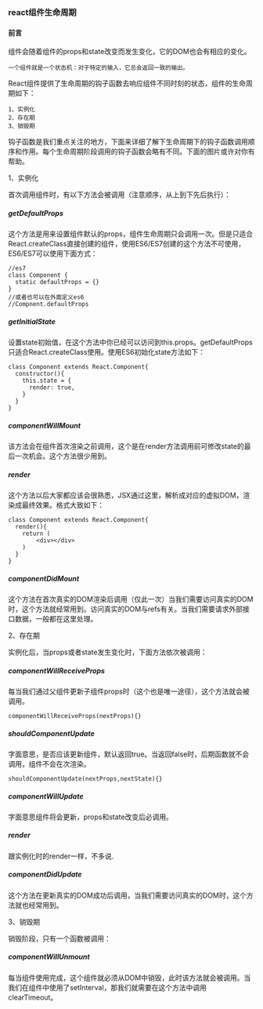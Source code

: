 ### react组件生命周期

#### 前言

组件会随着组件的props和state改变而发生变化，它的DOM也会有相应的变化。

```
一个组件就是一个状态机：对于特定的输入，它总会返回一致的输出。
```

React组件提供了生命周期的钩子函数去响应组件不同时刻的状态，组件的生命周期如下：

	1、实例化
	2、存在期
	3、销毁期

钩子函数是我们重点关注的地方，下面来详细了解下生命周期下的钩子函数调用顺序和作用。每个生命周期阶段调用的钩子函数会略有不同。下面的图片或许对你有帮助。






1、实例化

首次调用组件时，有以下方法会被调用（注意顺序，从上到下先后执行）：

##### getDefaultProps

这个方法是用来设置组件默认的props，组件生命周期只会调用一次。但是只适合React.createClass直接创建的组件，使用ES6/ES7创建的这个方法不可使用，ES6/ES7可以使用下面方式：

```
//es7
class Component {
  static defaultProps = {}
}
//或者也可以在外面定义es6
//Compnent.defaultProps
```

##### getInitialState

设置state初始值，在这个方法中你已经可以访问到this.props。getDefaultProps只适合React.createClass使用。使用ES6初始化state方法如下：

```
class Component extends React.Component{
  constructor(){
    this.state = {
      render: true,
    }
  }
}
```

##### componentWillMount

该方法会在组件首次渲染之前调用，这个是在render方法调用前可修改state的最后一次机会。这个方法很少用到。

##### render

这个方法以后大家都应该会很熟悉，JSX通过这里，解析成对应的虚拟DOM，渲染成最终效果。格式大致如下：

```
class Component extends React.Component{
  render(){
    return (
        <div></div>
    )
  }
}
```

##### componentDidMount

这个方法在首次真实的DOM渲染后调用（仅此一次）当我们需要访问真实的DOM时，这个方法就经常用到。访问真实的DOM与refs有关。当我们需要请求外部接口数据，一般都在这里处理。

2、存在期

实例化后，当props或者state发生变化时，下面方法依次被调用：

##### componentWillReceiveProps

每当我们通过父组件更新子组件props时（这个也是唯一途径），这个方法就会被调用。

```
componentWillReceiveProps(nextProps){}
```

##### shouldComponentUpdate

字面意思，是否应该更新组件，默认返回true。当返回false时，后期函数就不会调用，组件不会在次渲染。

```
shouldComponentUpdate(nextProps,nextState){}
```

##### componentWillUpdate

字面意思组件将会更新，props和state改变后必调用。

##### render

跟实例化时的render一样，不多说.

##### componentDidUpdate

这个方法在更新真实的DOM成功后调用，当我们需要访问真实的DOM时，这个方法就也经常用到。

3、销毁期

销毁阶段，只有一个函数被调用：

##### componentWillUnmount

每当组件使用完成，这个组件就必须从DOM中销毁，此时该方法就会被调用。当我们在组件中使用了setInterval，那我们就需要在这个方法中调用clearTimeout。
